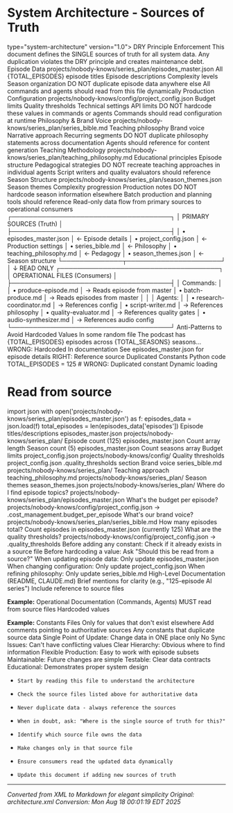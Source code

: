 # System Architecture - Sources of Truth


type="system-architecture"
version="1.0">
DRY Principle Enforcement
This document defines the SINGLE sources of truth for all system data. Any duplication violates the DRY principle and creates maintenance debt.
Episode Data
projects/nobody-knows/series_plan/episodes_master.json
All {TOTAL_EPISODES} episode titles
Episode descriptions
Complexity levels
Season organization
DO NOT duplicate episode data anywhere else
All commands and agents should read from this file dynamically
Production Configuration
projects/nobody-knows/config/project_config.json
Budget limits
Quality thresholds
Technical settings
API limits
DO NOT hardcode these values in commands or agents
Commands should read configuration at runtime
Philosophy &amp; Brand Voice
projects/nobody-knows/series_plan/series_bible.md
Teaching philosophy
Brand voice
Narrative approach
Recurring segments
DO NOT duplicate philosophy statements across documentation
Agents should reference for content generation
Teaching Methodology
projects/nobody-knows/series_plan/teaching_philosophy.md
Educational principles
Episode structure
Pedagogical strategies
DO NOT recreate teaching approaches in individual agents
Script writers and quality evaluators should reference
Season Structure
projects/nobody-knows/series_plan/season_themes.json
Season themes
Complexity progression
Production notes
DO NOT hardcode season information elsewhere
Batch production and planning tools should reference
Read-only data flow from primary sources to operational consumers
┌─────────────────────────────────────┐
│     PRIMARY SOURCES (Truth)         │
├─────────────────────────────────────┤
│ • episodes_master.json              │ ← Episode details
│ • project_config.json               │ ← Production settings
│ • series_bible.md                   │ ← Philosophy
│ • teaching_philosophy.md            │ ← Pedagogy
│ • season_themes.json                │ ← Season structure
└──────────────┬──────────────────────┘
│
↓ READ ONLY
┌─────────────────────────────────────┐
│    OPERATIONAL FILES (Consumers)    │
├─────────────────────────────────────┤
│ Commands:                           │
│ • produce-episode.md                │ → Reads episode from master
│ • batch-produce.md                  │ → Reads episodes from master
│                                     │
│ Agents:                             │
│ • research-coordinator.md           │ → References config
│ • script-writer.md                  │ → References philosophy
│ • quality-evaluator.md              │ → References quality gates
│ • audio-synthesizer.md              │ → References audio config
└─────────────────────────────────────┘
Anti-Patterns to Avoid
Hardcoded Values
In some random file
The podcast has {TOTAL_EPISODES} episodes across {TOTAL_SEASONS} seasons...
WRONG: Hardcoded
In documentation
See episodes_master.json for episode details
RIGHT: Reference source
Duplicated Constants
Python code
TOTAL_EPISODES = 125  # WRONG: Duplicated constant
Dynamic loading
# Read from source
import json
with open('projects/nobody-knows/series_plan/episodes_master.json') as f:
episodes_data = json.load(f)
total_episodes = len(episodes_data['episodes'])
Episode titles/descriptions
episodes_master.json
projects/nobody-knows/series_plan/
Episode count (125)
episodes_master.json
Count array length
Season count (5)
episodes_master.json
Count seasons array
Budget limits
project_config.json
projects/nobody-knows/config/
Quality thresholds
project_config.json
.quality_thresholds section
Brand voice
series_bible.md
projects/nobody-knows/series_plan/
Teaching approach
teaching_philosophy.md
projects/nobody-knows/series_plan/
Season themes
season_themes.json
projects/nobody-knows/series_plan/
Where do I find episode topics?
projects/nobody-knows/series_plan/episodes_master.json
What's the budget per episode?
projects/nobody-knows/config/project_config.json → .cost_management.budget_per_episode
What's our brand voice?
projects/nobody-knows/series_plan/series_bible.md
How many episodes total?
Count episodes in episodes_master.json (currently 125)
What are the quality thresholds?
projects/nobody-knows/config/project_config.json → .quality_thresholds
Before adding any constant: Check if it already exists in a source file
Before hardcoding a value: Ask "Should this be read from a source?"
When updating episode data: Only update episodes_master.json
When changing configuration: Only update project_config.json
When refining philosophy: Only update series_bible.md
High-Level Documentation (README, CLAUDE.md)
Brief mentions for clarity (e.g., "125-episode AI series")
Include reference to source files

**Example:**
Operational Documentation (Commands, Agents)
MUST read from source files
Hardcoded values

**Example:**
Constants Files
Only for values that don't exist elsewhere
Add comments pointing to authoritative sources
Any constants that duplicate source data
Single Point of Update: Change data in ONE place only
No Sync Issues: Can't have conflicting values
Clear Hierarchy: Obvious where to find information
Flexible Production: Easy to work with episode subsets
Maintainable: Future changes are simple
Testable: Clear data contracts
Educational: Demonstrates proper system design

-
      Start by reading this file to understand the architecture

-
      Check the source files listed above for authoritative data

-
      Never duplicate data - always reference the sources

-
      When in doubt, ask: "Where is the single source of truth for this?"

-
      Identify which source file owns the data

-
      Make changes only in that source file

-
      Ensure consumers read the updated data dynamically

-
      Update this document if adding new sources of truth

---

*Converted from XML to Markdown for elegant simplicity*
*Original: architecture.xml*
*Conversion: Mon Aug 18 00:01:19 EDT 2025*
